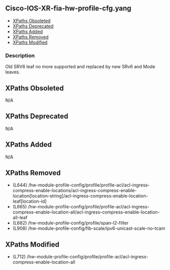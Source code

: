 ## Cisco-IOS-XR-fia-hw-profile-cfg.yang

- [XPaths Obsoleted](#xpaths-obsoleted)
- [XPaths Deprecated](#xpaths-deprecated)
- [XPaths Added](#xpaths-added)
- [XPaths Removed](#xpaths-removed)
- [XPaths Modified](#xpaths-modified)

### Description

Old SRV6 leaf no more supported and replaced by new SRv6 and Mode leaves.

## XPaths Obsoleted

N/A

## XPaths Deprecated

N/A

## XPaths Added

N/A

## XPaths Removed

- (L644)	/hw-module-profile-config/profile/profile-acl/acl-ingress-compress-enable-locations/acl-ingress-compress-enable-location[location-string]/acl-ingress-compress-enable-location-leaf[location-id]
- (L665)	/hw-module-profile-config/profile/profile-acl/acl-ingress-compress-enable-location-all/acl-ingress-compress-enable-location-all-leaf
- (L682)	/hw-module-profile-config/profile/span-l2-filter
- (L908)	/hw-module-profile-config/fib-scale/ipv6-unicast-scale-no-tcam

## XPaths Modified

- (L712)	/hw-module-profile-config/profile/profile-acl/acl-ingress-compress-enable-location-all

